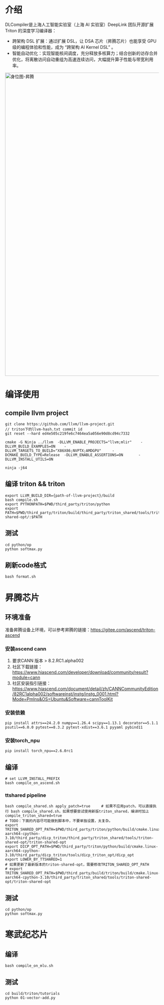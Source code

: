# 介绍
DLCompiler是上海人工智能实验室（上海 AI 实验室）DeepLink 团队开源扩展 Triton 的深度学习编译器：
- 跨架构 DSL 扩展：通过扩展 DSL，让 DSA 芯片（昇腾芯片）也能享受 GPU 级的编程体验和性能，成为 “跨架构 AI Kernel DSL” 。
- 智能自动优化：实现智能核间调度，充分释放多核算力；结合创新的访存合并优化，将离散访问自动重组为高速连续访问，大幅提升算子性能与带宽利用率。
<img width="1586" height="992" alt="身位图-昇腾" src="https://github.com/user-attachments/assets/59c195cc-2702-4d5a-8559-3bed1722281e" />


# 编译使用
## compile llvm project
```
git clone https://github.com/llvm/llvm-project.git
// triton下的llvm-hash.txt commit id
git reset --hard ed4e505c219fe6c7464ea5a056e90d8cd94c7332

cmake -G Ninja ../llvm  -DLLVM_ENABLE_PROJECTS="llvm;mlir"    -DLLVM_BUILD_EXAMPLES=ON    -DLLVM_TARGETS_TO_BUILD="X86X86;NVPTX;AMDGPU"     -DCMAKE_BUILD_TYPE=Release  -DLLVM_ENABLE_ASSERTIONS=ON       -DLLVM_INSTALL_UTILS=ON

ninja -j64
```


## 编译 triton && triton
```
export LLVM_BUILD_DIR={path-of-llvm-project}/build
bash compile.sh
export PYTHONPATH=$PWD/third_party/triton/python
export PATH=$PWD/third_party/triton/build/third_party/triton_shared/tools/triton-shared-opt/:$PATH
```


## 测试
```
cd python/op
python softmax.py
```

## 刷新code格式
```
bash format.sh
```

# 昇腾芯片
## 环境准备
准备昇腾设备上环境，可以参考昇腾的链接：https://gitee.com/ascend/triton-ascend
### 安装ascend cann
1. 要求CANN 版本 > 8.2.RC1.alpha002
2. 社区下载链接：https://www.hiascend.com/developer/download/community/result?module=cann
3. 社区安装指引链接：https://www.hiascend.com/document/detail/zh/CANNCommunityEdition/82RC1alpha002/softwareinst/instg/instg_0001.html?Mode=PmIns&OS=Ubuntu&Software=cannToolKit

### 安装依赖
```
pip install attrs==24.2.0 numpy==1.26.4 scipy==1.13.1 decorator==5.1.1 psutil==6.0.0 pytest==8.3.2 pytest-xdist==3.6.1 pyyaml pybind11
```
### 安装torch_npu
```
pip install torch_npu==2.6.0rc1
```
## 编译
```
# set LLVM_INSTALL_PREFIX
bash compile_on_ascend.sh
```

### ttshared pipeline
```
bash compile_shared.sh apply_patch=true     # 如果不应用patch，可以直接执行 bash compile_shared.sh，如果想要尝试使用新版triton_shared，编译时加上compile_triton_shared=true
# TODO：下面的内容尽可能做到脚本中，不要单独设置，太复杂。
export TRITON_SHARED_OPT_PATH=$PWD/third_party/triton/python/build/cmake.linux-aarch64-cpython-3.10/third_party/dicp_triton/third_party/triton_shared/tools/triton-shared-opt/triton-shared-opt
export DICP_OPT_PATH=$PWD/third_party/triton/python/build/cmake.linux-aarch64-cpython-3.10/third_party/dicp_triton/tools/dicp_triton_opt/dicp_opt
export LOWER_BY_TTSHARED=1
# 如果更新了最新版本的triton-shared-opt，需要修改TRITON_SHARED_OPT_PATH
# export TRITON_SHARED_OPT_PATH=$PWD/third_party/build/triton/build/cmake.linux-aarch64-cpython-3.10/third_party/triton_shared/tools/triton-shared-opt/triton-shared-opt
```

## 测试
```
cd python/op
python softmax.py
```

# 寒武纪芯片
## 编译
```
bash compile_on_mlu.sh
```

## 测试
```
cd build/triton/tutorials
python 01-vector-add.py
```
